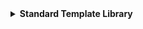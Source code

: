 <details>
  <summary><strong> Standard Template Library </strong></summary>




<details>
  <summary><strong> Giới thiệu </strong></summary>

Standard Template Library (STL) là một tập hợp các thư viện thiết kế để hỗ trợ lập trình tổng quát (generic programming).

STL C++ cung cấp một tập hợp các **template classes** và **functions** để thực hiện nhiều loại **cấu trúc dữ liệu** và các **thuật toán phổ biến**.

STL đã trở thành một phần quan trọng của ngôn ngữ C++ và làm cho việc lập trình trở nên mạnh mẽ, linh hoạt và hiệu quả.

Một số thành phần chính của STL:
+  Containers (Cấu trúc dữ liệu)
+  Iterators (Bộ lặp)
+  Algorithms (Thuật toán)
+  Functors & Lambda

</details>



<details>
  <summary><strong> Container </strong></summary>

Một container là một cấu trúc dữ liệu chứa nhiều phần tử theo một cách cụ thể.

STL cung cấp một số container tiêu biểu giúp lưu trữ và quản lý dữ liệu như:

+  vector
+  list
+  map
+  array
+  stack
+  queue
+  deque


<details>
  <summary><strong> vector </strong></summary>

`std::vector` là một mảng động (dynamic array) trong C++. Nó tự động quản lý bộ nhớ, có thể tăng kích thước khi thêm phần tử mới, và cho phép truy cập ngẫu nhiên như mảng thông thường.

Một số method của vector:
+  `at()`: truy cập để đọc hoặc thay đổi giá trị phần tử của vector.
+  `size()`: trả về kích thước của vector.
+  `resize()`: thay đổi kích thước của vector.
+  `begin()`: trả về một iterator trỏ đến địa chỉ phần tử đầu tiên của vector.
+  `end()`: trả về một iterator trỏ đến địa chỉ sau phần tử cuối cùng của vector.
+  `push_back()`: thêm phần tử vào vị trí cuối của vector.
+  `pop_back()`: xóa phần tử ở vị trí cuối của vector.
+  `insert()`: thêm phần tử vào vị trí bất kỳ.
+  `erase()`: xóa phần tử ở vị trí bất kỳ hoặc xóa các phần tử trong phạm vi được chỉ định.
+  `clear()`: xóa toàn bộ phần tử của vector.

Cú pháp khai báo:
```cpp
vector<data_type> name;  // vector rỗng

vector<data_type> name(size);  // size là số lượng phần tử khởi tạo và giá trị khởi tạo mặc định là 0

vector<data_type> name(size, value);  // value: giá trị khởi tạo cho các phần tử các phần tử sẽ đều có giá trị là value

vector<data_type> name = {1, 2, 3, 4, 5};  // gán sẵn cho các phần tử giá trị riêng tương ứng
```

Chúng ta còn có cách duyệt các phần tử trong vector như sau:
+ Cách 1: Duyệt phần tử bằng cách lặp theo số lượng các phần tử của vector.
```cpp
    for (int i = 0; i < v.size(); ++i)
        cout << v[i] << " ";
```
+ Cách 2: Đối với **C++11** trở đi có thể sử dụng **range-based for loop** tức là cho phép duyệt qua từng phần tử của container (như `vector`, `array`, `map`, …) một cách gọn gàng hơn, không cần viết chỉ số dài dòng nữa.
```cpp
    for (int x : v)   // range-based for loop - C++11
        cout << x << " ";
``` 
+ Cách 3: Duyệt bằng con trỏ bắt đầu bằng trỏ từ phần tử đầu tiên và duyệt đến khi trỏ ngay sau phần tử cuối cùng của `vector`.
```cpp
    for (auto it = v.begin(); it != v.end(); ++it)
        cout << *it << " ";
```

Code kết hợp để xem cách hoạt động:
```cpp
#include <iostream>
#include <vector>
using namespace std;


int main()
{  

vector<int> v1;  // vector rỗng


vector<int> v2(5);  // size là số lượng phần tử khởi tạo và giá trị khởi tạo mặc định là 0
for (int x : v2)   // range-based for loop - C++11
    cout << x << " ";
cout << endl;


vector<int> v3(5, 17);  // value: giá trị khởi tạo cho các phần tử
for (auto it = v3.begin(); it != v3.end(); ++it)
    cout << *it << " ";
cout << endl;


vector<int> v4 = {1, 2, 3, 4, 5};
for (int i = 0; i < v4.size(); ++i)
    cout << v4[i] << " ";
cout << endl;
}
```
Kết quả:
```
0 0 0 0 0 
17 17 17 17 17
1 2 3 4 5
```

</details> 




<details>
  <summary><strong> list </strong></summary>

List là một container trong STL của C++, triển khai dưới dạng danh sách liên kết hai chiều.

Một số đặc điểm quan trọng của list:

+  Truy cập tuần tự: Truy cập các phần tử của list chỉ có thể thực hiện tuần tự, không hỗ trợ truy cập ngẫu nhiên.
+  Hiệu suất chèn và xóa: Chèn và xóa ở bất kỳ vị trí nào trong danh sách có hiệu suất tốt hơn so với vector. Điều này đặc biệt đúng khi thêm/xóa ở giữa danh sách.

<img width="739" height="176" alt="image" src="https://github.com/user-attachments/assets/1363f9ae-eec8-4ec0-a4de-e51759883133" />

Single Linked List: **duyệt 1 chiều** (từ node đầu → node cuối)

Doubly Linked List: 
+  duyệt xuôi: từ node đầu → node cuối: con trỏ **next**
+  duyệt ngược: từ node cuối → node đầu: con trỏ **prev**

Một số method của `list`:
+  `push_back()`: thêm node cuối list
+  `push_front()`: thêm node đầu list
+  `insert()`: thêm node vị trí bất kỳ
+  `pop_back()`: xóa node cuối list
+  `pop_front()`: xóa node đầu list
+  `erase()`: xóa node bất kỳ của list
+  `size()`: trả về kích thước của list
+  `begin()`: địa chỉ node đầu tiên
+  `end()`: sau địa chỉ node cuối cùng

Cú pháp khai báo của `list`:
```cpp
list<data_type> name;                // Tạo một list rỗng
list<data_type> name(1,2,3,4,5);     // Tạo list với các phần tử đã được chỉ định trước
```

Ví dụ minh họa:
```cpp
#include <iostream>
#include <list>
using namespace std;

void Display(list<int> lst)
{   
    // Sử iterator để duyệt qua từng node trong list
    // Duyệt xuôi
    list<int>::iterator it;
    // In ra list ban đầu
    int i = 0;
    for (it = lst.begin(); it != lst.end(); it++){
        cout << "node: " << i++ << ", value: " << *it << endl;
    }

    cout << "------------------\n";
}

void RDisplay(list<int> lst)
{   
    // Sử reverse iterator để duyệt qua từng node trong list
    // Duyệt ngược
    list<int>::reverse_iterator rit;
    // In ra list ban đầu
    int i = 0;
    for (rit = lst.rbegin(); rit != lst.rend(); rit++){
        cout << "node: " << i++ << ", value: " << *rit << endl;
    }

    cout << "------------------\n";
}

int main(int argc, char const *argv[])
{
    list<int> lst{10,10,100};   // Tạo list với 3 node đầu tiên
    Display(lst);

    // Thêm node ở cuối list
    lst.push_back(1);
    lst.push_back(3);
    Display(lst);

    // Thêm node ở đầu list
    lst.push_front(2);
    lst.push_front(4);

    // Duyệt xuôi từng phần tử từ đầu list đến cuối list
    cout << "Duyệt xuôi: " << endl;
    Display(lst);
    // Duyệt ngược từng phần tử từ cuối list đến đầu list
    cout << "Duyệt ngược: " << endl;
    RDisplay(lst);
    

    // Sử dụng size để xác định số lượng node
    cout << "Số lượng node trong list: " << lst.size() << endl;

    return 0;
}
```

```
node: 0, value: 10
node: 1, value: 10
node: 2, value: 100
------------------
node: 0, value: 10
node: 1, value: 10
node: 2, value: 100
node: 3, value: 1
node: 4, value: 3
------------------
Duyệt xuôi:
node: 0, value: 4
node: 1, value: 2
node: 2, value: 10
node: 3, value: 10
node: 4, value: 100
node: 5, value: 1
node: 6, value: 3
------------------
Duyệt ngược:
node: 0, value: 3
node: 1, value: 1
node: 2, value: 100
node: 3, value: 10
node: 4, value: 10
node: 5, value: 2
node: 6, value: 4
------------------
Số lượng node trong list: 7
```

`insert()` và `erase()` là các hàm thêm và xóa node vào vị trí mong muốn trong list, để có thể sử dụng `insert()` và `erase()` thì cần phải xác định được đúng vị trí mà cần thêm. Do đó `insert()` và `erase()` thường dùng chung với thao tác duyệt danh sách.
```cpp
#include <iostream>
#include <list>
using namespace std;

// Hàm thêm node vào vị trí bất kì trong list
void insert_lst(list<int>& lst, int node_num, int value)
{
    // Sử iterator để duyệt qua từng node trong list
    list<int>::iterator it;
    // Duyệt rồi thêm vào
    int i = 0;
    for (it = lst.begin(); it != lst.end(); it++){
        if(i == node_num)
        {
            lst.insert(it,value);   // insert vào node mà it trỏ vào với giá trị là value
            return;
        }
        i++;
    }
}

// Hàm xóa node ở vị trí bất kì trong list
void erase_lst(list<int>& lst, int node_num)
{
    // Sử iterator để duyệt qua từng node trong list
    list<int>::iterator it;
    // Duyệt rồi thêm vào
    int i = 0;
    for (it = lst.begin(); it != lst.end(); it++){
        if(i == node_num)
        {
            lst.erase(it);   // erase node mà it trỏ vào với giá trị là value
            return;
        }
        i++;
    }
}

void Display(list<int> lst)
{   
    // Sử iterator để duyệt qua từng node trong list
    // Duyệt xuôi
    list<int>::iterator it;
    // In ra list ban đầu
    int i = 0;
    for (it = lst.begin(); it != lst.end(); it++){
        cout << "node: " << i++ << ", value: " << *it << endl;
    }

    cout << "------------------\n";
}

void RDisplay(list<int> lst)
{   
    // Sử reverse iterator để duyệt qua từng node trong list
    // Duyệt ngược
    list<int>::reverse_iterator rit;
    // In ra list ban đầu
    int i = 0;
    for (rit = lst.rbegin(); rit != lst.rend(); rit++){
        cout << "node: " << i++ << ", value: " << *rit << endl;
    }

    cout << "------------------\n";
}

int main(int argc, char const *argv[])
{
    list<int> lst{10,10,100};   // Tạo list với 3 node đầu tiên
    Display(lst);

    // Thêm node vào vị trí thứ 2
    insert_lst(lst, 2, 12);
    Display(lst);
    // Thêm node vào vị trí thứ 3
    erase_lst(lst, 3);
    Display(lst);

    // Sử dụng size để xác định số lượng node
    cout << "Số lượng node trong list: " << lst.size() << endl;

    return 0;
}
```

```
node: 0, value: 10
node: 1, value: 10
node: 2, value: 100
------------------
node: 0, value: 10
node: 1, value: 10
node: 2, value: 12
node: 3, value: 100
------------------
node: 0, value: 10
node: 1, value: 10
node: 2, value: 12
------------------
```

</details> 








</details>








</details>
